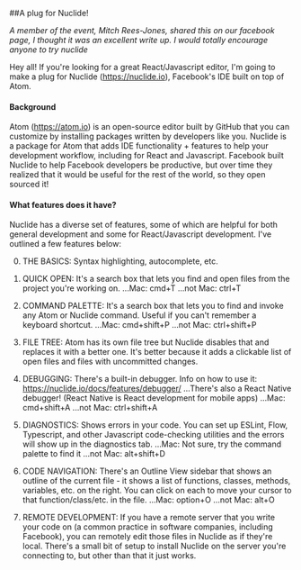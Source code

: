##A plug for Nuclide!

*A member of the event, Mitch Rees-Jones, shared this on our facebook page, I thought it was an excellent write up. I would totally encourage anyone to try nuclide*

Hey all! If you're looking for a great React/Javascript editor, I'm going to make a plug for Nuclide (https://nuclide.io), Facebook's IDE built on top of Atom.

#### Background 
Atom (https://atom.io) is an open-source editor built by GitHub that you can customize by installing packages written by developers like you. Nuclide is a package for Atom that adds IDE functionality + features to help your development workflow, including for React and Javascript. Facebook built Nuclide to help Facebook developers be productive, but over time they realized that it would be useful for the rest of the world, so they open sourced it!

#### What features does it have?
Nuclide has a diverse set of features, some of which are helpful for both general development and some for React/Javascript development. I've outlined a few features below:

0. THE BASICS: Syntax highlighting, autocomplete, etc.

1. QUICK OPEN: It's a search box that lets you find and open files from the project you're working on.
...Mac: cmd+T
...not Mac: ctrl+T

2. COMMAND PALETTE: It's a search box that lets you to find and invoke any Atom or Nuclide command. Useful if you can't remember a keyboard shortcut.
...Mac: cmd+shift+P
...not Mac: ctrl+shift+P

3. FILE TREE: Atom has its own file tree but Nuclide disables that and replaces it with a better one. It's better because it adds a clickable list of open files and files with uncommitted changes.

4. DEBUGGING: There's a built-in debugger. Info on how to use it: https://nuclide.io/docs/features/debugger/
...There's also a React Native debugger! (React Native is React development for mobile apps)
...Mac: cmd+shift+A
...not Mac: ctrl+shift+A

5. DIAGNOSTICS: Shows errors in your code. You can set up ESLint, Flow, Typescript, and other Javascript code-checking utilities and the errors will show up in the diagnostics tab.
...Mac: Not sure, try the command palette to find it
...not Mac: alt+shift+D

6. CODE NAVIGATION: There's an Outline View sidebar that shows an outline of the current file - it shows a list of functions, classes, methods, variables, etc. on the right. You can click on each to move your cursor to that function/class/etc. in the file.
...Mac: option+O
...not Mac: alt+O

7. REMOTE DEVELOPMENT: If you have a remote server that you write your code on (a common practice in software companies, including Facebook), you can remotely edit those files in Nuclide as if they're local. There's a small bit of setup to install Nuclide on the server you're connecting to, but other than that it just works.

